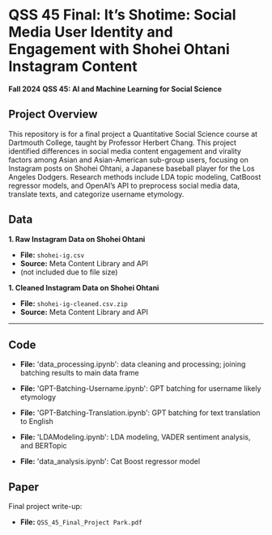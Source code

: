 # QSS 45 Final: It’s Shotime: Social Media User Identity and Engagement with Shohei Ohtani Instagram Content

**Fall 2024**
**QSS 45: AI and Machine Learning for Social Science**

## Project Overview
This repository is for a final project a Quantitative Social Science course at Dartmouth College, taught by Professor Herbert Chang. This project identified differences in social media content engagement and virality factors among Asian and Asian-American sub-group users, focusing on Instagram posts on Shohei Ohtani, a Japanese baseball player for the Los Angeles Dodgers. Research methods include LDA topic modeling, CatBoost regressor models, and OpenAI’s API to preprocess social media data, translate texts, and categorize username etymology.


## Data

**1. Raw Instagram Data on Shohei Ohtani**

- **File:** `shohei-ig.csv`
- **Source:** Meta Content Library and API
- (not included due to file size)

**1. Cleaned Instagram Data on Shohei Ohtani**

- **File:** `shohei-ig-cleaned.csv.zip`
- **Source:** Meta Content Library and API

---

## Code
- **File:** 'data_processing.ipynb': data cleaning and processing; joining batching results to main data frame

- **File:** 'GPT-Batching-Username.ipynb': GPT batching for username likely etymology

- **File:** 'GPT-Batching-Translation.ipynb': GPT batching for text translation to English

- **File:** 'LDAModeling.ipynb': LDA modeling, VADER sentiment analysis, and BERTopic

- **File:** 'data_analysis.ipynb': Cat Boost regressor model


## Paper
Final project write-up:

- **File:** `QSS_45_Final_Project Park.pdf`



